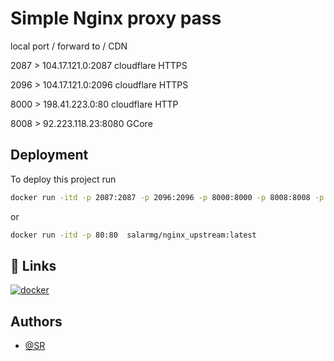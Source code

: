 # Simple Nginx proxy pass


local port   /   forward to                      /       CDN

2087          >   104.17.121.0:2087             cloudflare      HTTPS

2096          >   104.17.121.0:2096             cloudflare      HTTPS

8000          >   198.41.223.0:80                  cloudflare      HTTP

8008          >   92.223.118.23:8080           GCore 
## Deployment

To deploy this project run

```bash
docker run -itd -p 2087:2087 -p 2096:2096 -p 8000:8000 -p 8008:8008 -p 80:80  salarmg/nginx_upstream:latest
```
or
```bash
docker run -itd -p 80:80  salarmg/nginx_upstream:latest
```
## 🔗 Links
[![docker](https://cdn.icon-icons.com/icons2/2530/PNG/512/dockerhub_button_icon_151899.png)](https://hub.docker.com/r/salarmg/nginx_upstream)


## Authors

- [@SR](https://github.com/0x187)


